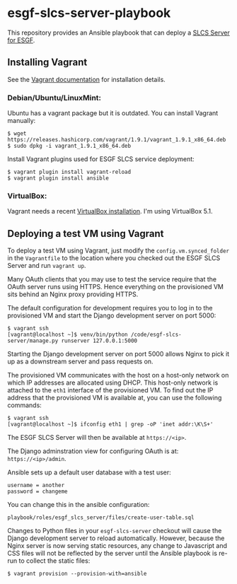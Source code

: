 # esgf-slcs-server-playbook

This repository provides an Ansible playbook that can deploy a [SLCS Server for ESGF](https://github.com/cedadev/esgf-slcs-server).


## Installing Vagrant

See the [Vagrant documentation](https://www.vagrantup.com/docs/installation/) for installation details.

### Debian/Ubuntu/LinuxMint:

Ubuntu has a vagrant package but it is outdated. You can install Vagrant manually:

```
$ wget https://releases.hashicorp.com/vagrant/1.9.1/vagrant_1.9.1_x86_64.deb
$ sudo dpkg -i vagrant_1.9.1_x86_64.deb
```

Install Vagrant plugins used for ESGF SLCS service deployment:

```
$ vagrant plugin install vagrant-reload
$ vagrant plugin install ansible
```

### VirtualBox:

Vagrant needs a recent [VirtualBox installation](https://www.virtualbox.org/wiki/Downloads).
I'm using VirtualBox 5.1.

## Deploying a test VM using Vagrant

To deploy a test VM using Vagrant, just modify the `config.vm.synced_folder` in
the `Vagrantfile` to the location where you checked out the ESGF SLCS Server and
run `vagrant up`.

Many OAuth clients that you may use to test the service require that the OAuth server
runs using HTTPS. Hence everything on the provisioned VM sits behind an Nginx
proxy providing HTTPS.

The default configuration for development requires you to log in to the provisioned
VM and start the Django development server on port 5000:

```
$ vagrant ssh
[vagrant@localhost ~]$ venv/bin/python /code/esgf-slcs-server/manage.py runserver 127.0.0.1:5000
```

Starting the Django development server on port 5000 allows Nginx to pick it up as
a downstream server and pass requests on.

The provisioned VM communicates with the host on a host-only network on which IP
addresses are allocated using DHCP. This host-only network is attached to the
`eth1` interface of the provisioned VM. To find out the IP address that the
provisioned VM is available at, you can use the following commands:

```
$ vagrant ssh
[vagrant@localhost ~]$ ifconfig eth1 | grep -oP 'inet addr:\K\S+'
```

The ESGF SLCS Server will then be available at `https://<ip>`.

The Django adminstration view for configuring OAuth is at: `https://<ip>/admin`.

Ansible sets up a default user database with a test user:

```
username = another
password = changeme
```

You can change this in the ansible configuration:

```
playbook/roles/esgf_slcs_server/files/create-user-table.sql
```

Changes to Python files in your `esgf-slcs-server` checkout will cause the Django
development server to reload automatically. However, because the Nginx server is
now serving static resources, any change to Javascript and CSS files will not be
reflected by the server until the Ansible playbook is re-run to collect the static
files:

```
$ vagrant provision --provision-with=ansible
```
